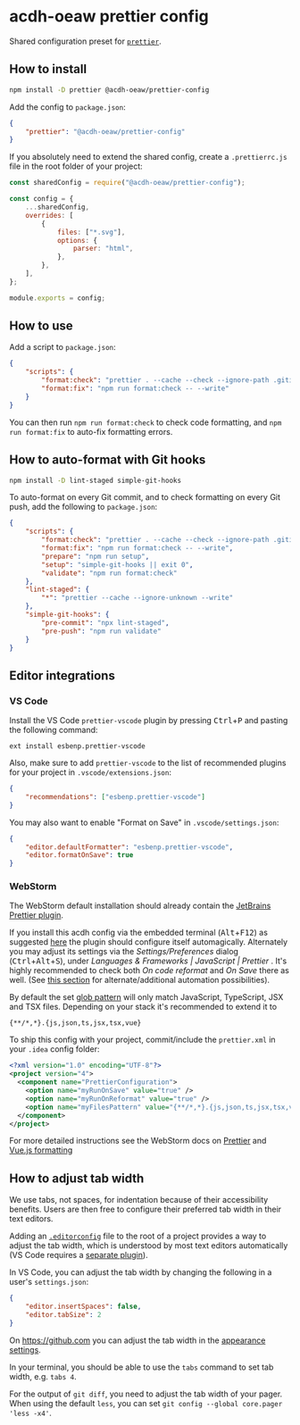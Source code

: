 # acdh-oeaw prettier config

Shared configuration preset for [`prettier`](https://prettier.io/).

## How to install

```bash
npm install -D prettier @acdh-oeaw/prettier-config
```

Add the config to `package.json`:

```json
{
	"prettier": "@acdh-oeaw/prettier-config"
}
```

If you absolutely need to extend the shared config, create a `.prettierrc.js` file in the root
folder of your project:

```js
const sharedConfig = require("@acdh-oeaw/prettier-config");

const config = {
	...sharedConfig,
	overrides: [
		{
			files: ["*.svg"],
			options: {
				parser: "html",
			},
		},
	],
};

module.exports = config;
```

## How to use

Add a script to `package.json`:

```json
{
	"scripts": {
		"format:check": "prettier . --cache --check --ignore-path .gitignore",
		"format:fix": "npm run format:check -- --write"
	}
}
```

You can then run `npm run format:check` to check code formatting, and `npm run format:fix` to
auto-fix formatting errors.

## How to auto-format with Git hooks

```bash
npm install -D lint-staged simple-git-hooks
```

To auto-format on every Git commit, and to check formatting on every Git push, add the following to
`package.json`:

```json
{
	"scripts": {
		"format:check": "prettier . --cache --check --ignore-path .gitignore",
		"format:fix": "npm run format:check -- --write",
		"prepare": "npm run setup",
		"setup": "simple-git-hooks || exit 0",
		"validate": "npm run format:check"
	},
	"lint-staged": {
		"*": "prettier --cache --ignore-unknown --write"
	},
	"simple-git-hooks": {
		"pre-commit": "npx lint-staged",
		"pre-push": "npm run validate"
	}
}
```

## Editor integrations

### VS Code

Install the VS Code `prettier-vscode` plugin by pressing <kbd>Ctrl</kbd>+<kbd>P</kbd> and pasting
the following command:

```
ext install esbenp.prettier-vscode
```

Also, make sure to add `prettier-vscode` to the list of recommended plugins for your project in
`.vscode/extensions.json`:

```json
{
	"recommendations": ["esbenp.prettier-vscode"]
}
```

You may also want to enable "Format on Save" in `.vscode/settings.json`:

```json
{
	"editor.defaultFormatter": "esbenp.prettier-vscode",
	"editor.formatOnSave": true
}
```

### WebStorm

The WebStorm default installation should already contain the
[JetBrains Prettier plugin](https://plugins.jetbrains.com/plugin/10456-prettier).

If you install this acdh config via the embedded terminal (<kbd>Alt</kbd>+<kbd>F12</kbd>) as
suggested [here](#how-to-install) the plugin should configure itself automagically. Alternately you
may adjust its settings via the _Settings/Preferences_ dialog
(<kbd>Ctrl</kbd>+<kbd>Alt</kbd>+<kbd>S</kbd>), under _Languages & Frameworks | JavaScript |
Prettier_ . It's highly recommended to check both _On code reformat_ and _On Save_ there as well.
(See [this section](#how-to-auto-format-with-git-hooks) for alternate/additional automation
possibilities).

By default the set [glob pattern](https://github.com/isaacs/node-glob#glob-primer) will only match
JavaScript, TypeScript, JSX and TSX files. Depending on your stack it's recommended to extend it to

```glob
{**/*,*}.{js,json,ts,jsx,tsx,vue}
```

To ship this config with your project, commit/include the `prettier.xml` in your `.idea` config
folder:

```xml
<?xml version="1.0" encoding="UTF-8"?>
<project version="4">
  <component name="PrettierConfiguration">
    <option name="myRunOnSave" value="true" />
    <option name="myRunOnReformat" value="true" />
    <option name="myFilesPattern" value="{**/*,*}.{js,json,ts,jsx,tsx,vue,css,scss,sass}" />
  </component>
</project>
```

For more detailed instructions see the WebStorm docs on
[Prettier](https://www.jetbrains.com/help/webstorm/prettier.html) and
[Vue.js formatting](https://www.jetbrains.com/help/webstorm/vue-js.html#ws_vue_formatting)

## How to adjust tab width

We use tabs, not spaces, for indentation because of their accessibility benefits. Users are then
free to configure their preferred tab width in their text editors.

Adding an [`.editorconfig`](https://editorconfig.org/) file to the root of a project provides a way
to adjust the tab width, which is understood by most text editors automatically (VS Code requires a
[separate plugin](https://marketplace.visualstudio.com/items?itemName=EditorConfig.EditorConfig)).

In VS Code, you can adjust the tab width by changing the following in a user's `settings.json`:

```json
{
	"editor.insertSpaces": false,
	"editor.tabSize": 2
}
```

On <https://github.com> you can adjust the tab width in the
[appearance settings](https://github.com/settings/appearance#tab-size-heading).

In your terminal, you should be able to use the `tabs` command to set tab width, e.g. `tabs 4`.

For the output of `git diff`, you need to adjust the tab width of your pager. When using the default
`less`, you can set `git config --global core.pager 'less -x4'`.

